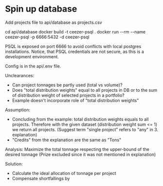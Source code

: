 # Spin up database

Add projects file to api/database as projects.csv

cd api/database
docker build -t ceezer-psql .
docker run --rm --name ceezer-psql -p 6666:5432 -d ceezer-psql

PSQL is exposed on port 6666 to avoid conflicts with local postgres installations.
Notice, that PSQL credentials are not secure, as this is a development environment.

Config is in the api/.env file.

Unclearances: 
- Can project tonnages be partly used (total vs volume)?
- Does "total distribution weights" equal to all projects in DB or to the sum of distribution weight of selected projects in a portfolio?
- Example doesn't incorporate role of "total distribution weights"

Assumption: 
- Concluding from the example: total distribution weights equals to all projects. Therefore with the given dataset (distribution weight sum <= 1) we return all projects. (Suggest term "single project" refers to "any" in 3. explanation)
- "Credits" from the explanation are the same as "Tons"

Analysis: Maximize the total tonnage respecting the upper-bound of the desired tonnage
(Prize excluded since it was not mentioned in explanation)

Solution:
- Calculate the ideal allocation of tonnage per project
- Compensate shortfallings by 



